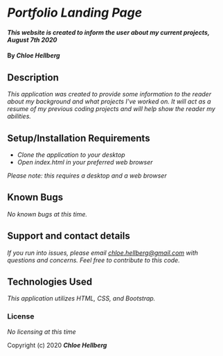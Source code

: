 # _Portfolio Landing Page_

#### _This website is created to inform the user about my current projects, August 7th 2020_

#### By _**Chloe Hellberg**_

## Description

_This application was created to provide some information to the reader about my background and what projects I've worked on. It will act as a resume of my previous coding projects and will help show the reader my abilities._

## Setup/Installation Requirements

* _Clone the application to your desktop_
* _Open index.html in your preferred web browser_

_Please note: this requires a desktop and a web browser_


## Known Bugs

_No known bugs at this time._

## Support and contact details

_If you run into issues, please email chloe.hellberg@gmail.com with questions and concerns. Feel free to contribute to this code._

## Technologies Used

_This application utilizes HTML, CSS, and Bootstrap._

### License

*No licensing at this time*

Copyright (c) 2020 **_Chloe Hellberg_**
